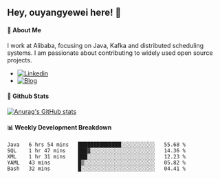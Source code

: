 ## Hey, ouyangyewei here! :wave:

#### :rocket: About Me
I work at Alibaba, focusing on Java, Kafka and distributed scheduling systems. I am passionate about contributing to widely used open source projects.

- [![Linkedin](https://img.shields.io/badge/LinkedIn-ouyangyewei-blue)](https://www.linkedin.com/in/ouyangyewei/)
- [![Blog](https://img.shields.io/badge/Blog-yeweiouyang-orange)](https://blog.csdn.net/yeweiouyang)

#### :star2: Github Stats
[![Anurag's GitHub stats](https://github-readme-stats.vercel.app/api?username=ouyangyewei&show_icons=true&cache_seconds=3600&theme=tokyonight)](https://github.com/anuraghazra/github-readme-stats)

#### :bar_chart: Weekly Development Breakdown
<!--START_SECTION:waka-->
```text
Java   6 hrs 54 mins   ██████████████░░░░░░░░░░░   55.68 % 
SQL    1 hr 47 mins    ███▓░░░░░░░░░░░░░░░░░░░░░   14.36 % 
XML    1 hr 31 mins    ███░░░░░░░░░░░░░░░░░░░░░░   12.23 % 
YAML   43 mins         █▒░░░░░░░░░░░░░░░░░░░░░░░   05.82 % 
Bash   32 mins         █░░░░░░░░░░░░░░░░░░░░░░░░   04.41 % 
```
<!--END_SECTION:waka-->
